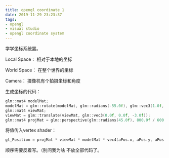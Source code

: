 ```yaml
---
title: opengl coordinate 1
date: 2019-11-29 23:23:37
tags:
- opengl
- visual studio
- opengl coordinate system
---
```


学学坐标系统罢。

Local Space：
相对于本地的坐标

World Space：
在整个世界的坐标

Camera：
摄像机有个拍摄坐标和角度

生成坐标的代码：
```c++
glm::mat4 modelMat;
modelMat = glm::rotate(modelMat, glm::radians(-55.0f), glm::vec3(1.0f, 0.0f, 0.0f));
glm::mat4 viewMat;
viewMat = glm::translate(viewMat, glm::vec3(0.0f, 0.0f, -3.0f));
glm::mat4 projMat = glm::perspective(glm::radians(45.0f), 800.0f / 600.0f, 0.1f, 100.0f);
```

将值传入vertex shader：
```c++
gl_Position = projMat * viewMat * modelMat * vec4(aPos.x, aPos.y, aPos.z, 1.0f);
```

顺序需要反着写。（别问我为啥
不放全部代码了。
